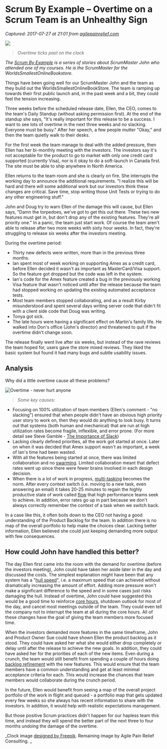 # Scrum By Example – Overtime on a Scrum Team is an Unhealthy Sign

_Captured: 2017-07-27 at 21:01 from [agilepainrelief.com](https://agilepainrelief.com/notesfromatooluser/2014/03/scrummaster-tales-overtime-on-a-scrum-team-is-an-unhealthy-sign.html?utm_content=buffera173d&utm_medium=social&utm_source=twitter.com&utm_campaign=buffer#.WXo4a6CbGaM)_

![](https://3hppfzjby0g1sxwjng1f4h1c-wpengine.netdna-ssl.com/wp-content/uploads/2014/03/clock-arms-Freepik.jpg)

> _Overtime ticks past on the clock_

_The [Scrum By Example](http://agilepainrelief.com/notesfromatooluser/category/agile/scrum/scrummaster-tales) is a series of stories about ScrumMaster John who attended one of my courses. He is the ScrumMaster for the WorldsSmallestOnlineBookstore._

Things have been going well for our ScrumMaster John and the team as they build out the WorldsSmallestOnlineBookStore. The team is ramping up towards their first public launch and, in the past week and a bit, they could feel the tension increasing.

Three weeks before the scheduled release date, Ellen, the CEO, comes to the team's Daily Standup (without asking permission first). At the end of the standup she says, "It's really important for this release to be a success. I want to see lots of overtime in the next three weeks and no slacking. Everyone must be busy." After her speech, a few people mutter "Okay," and then the team quietly walk to their desks.

For the first week the team manage to deal with the added pressure, then Ellen has her bi-monthly meeting with the investors. The investors say it's not acceptable for the product to go to market with only one credit card supported (currently Visa), nor is it okay to do a soft-launch in Canada first. The site must be able to ship anywhere in North America.

Ellen returns to the team room and she is clearly on fire. She interrupts the working day to announce the additional requirements. "I realize this will be hard and there will some additional work but our investors think these changes are critical. Save time, stop writing those Unit Tests or trying to do any other engineering stuff."

John and Doug try to warn Ellen of the damage this will cause, but Ellen says, "Damn the torpedoes, we've got to get this out there. These two new features must get in, but don't drop any of the existing features. They're all priority one." In a panic, the team just start work. Of course the team aren't able to release after two more weeks with sixty hour weeks. In fact, they're struggling to release six weeks after the investors meeting.

During the overtime period:

  * Thirty new defects were written, more than in the previous three months.
  * Ian spent most of week working on supporting Amex as a credit card, before Ellen decided it wasn't as important as MasterCard/Visa support. So the feature got dropped but the code was left in the system.
  * Ian's code for the Amex feature created a bug in the previously working Visa feature that wasn't noticed until after the release because the team had stopped working on updating the existing automated acceptance tests.
  * Most team members stopped collaborating, and as a result Kirby misunderstood and spent several days writing server code that didn't fit with a client side code that Doug was writing.
  * Tonya got sick.
  * The late hours were having a significant effect on Martin's family life. He walked into Don's office (John's director) and threatened to quit if the overtime didn't change soon.

The release finally went live after six weeks, but instead of the rave reviews the team hoped for, users gave the store mixed reviews. They liked the basic system but found it had many bugs and subtle usability issues.

## Analysis

Why did a little overtime cause all these problems?

![Overtime - never hurt anyone](https://3hppfzjby0g1sxwjng1f4h1c-wpengine.netdna-ssl.com/wp-content/uploads/2014/03/Overtime-small.jpeg)

> _Some key causes:_

  * Focusing on 100% utilization of team members (Ellen's comment - "no slacking") ensured that when people didn't have an obvious high priority user story to work on, then they would do anything to look busy. It turns out that systems (both human and mechanical) that are run at high utilization rates become fragile, inflexible, and error prone. (For more detail see Steve Gamble - [The Importance of Slack](http://www.stevegamble.com/redevelopment/2011/06/the-importance-of-slack.html))
  * Lacking clearly defined priorities, all the work got started at once. Later on when it was decided that Amex support wasn't as important, a week of Ian's time had been wasted.
  * With all the features being started at once, there was limited collaboration and no [swarming](http://www.infoq.com/news/2013/02/swarming-agile-teams-deliver). Limited collaboration meant that defect rates went up since there were fewer brains involved in each design decision.
  * When there is a lot of work in progress, [multi-tasking](http://www.infoq.com/articles/multitasking-problems) becomes the norm. After every context switch (i.e. moving to a new task, even answering an email) it takes 20-25 minutes to regain the highly productive state of work called [flow](http://www.amazon.ca/Flow-The-Psychology-Optimal-Experience/dp/0061339202) that high performance teams seek to achieve. In addition, error rates go up in part because we don't always correctly remember the context of a task when we switch back.

In a case like this, it often boils down to the CEO not having a good understanding of the Product Backlog for the team. In addition there is no map of the overall portfolio to help make the choices clear. Lacking better information, Ellen believed she could just keeping demanding more output with few consequences.

## How could John have handled this better?

The day Ellen first came into the room with the demand for overtime (before the investors meeting), John could have taken her aside later in the day and discussed the costs. The simplest explanation might have been that any system has a "[hull speed](http://agilecraft.wordpress.com/2014/02/13/hull-speed-for-systems/)", i.e. a maximum speed that can achieved without dramatically increasing the amount of effort. Adding more pressure won't make a significant difference to the speed and in some cases just risks damaging the hull. Instead of overtime, John could have suggested this would be a good time to reinforce [core hours](http://agilepainrelief.com/notesfromatooluser/2011/10/scrum-master-tales-more-interruptions.html), shutdown outlook for most of the day, and cancel most meetings outside of the team. They could even tell the company not to interrupt the team at all during the core hours. All of these changes have the goal of giving the team members more focused time.

When the investors demanded more features in the same timeframe, John and Product Owner Sue could have shown Ellen the product backlog as it stood. They could have asked her what she would either drop completely or delay until after the release to achieve the new goals. In addition, they could have asked her for the priorities of each of the new items. Even during a crunch, the team would still benefit from spending a couple of hours doing [backlog refinement](http://agilepainrelief.com/notesfromatooluser/2012/07/scrummaster-tales-story-splitting-fun.html#.UxAjBfRdVjo) with the new features. This would ensure that the team members have a common understanding and get at least minimal acceptance criteria for each. This would increase the chances that team members would collaborate during the crunch period.

In the future, Ellen would benefit from seeing a map of the overall project portfolio of the work in flight and queued - a portfolio map that gets updated every few weeks so she always has recent information to share with the investors. In addition, it would help with realistic expectations management.

But those positive Scrum practices didn't happen for our hapless team this time, and instead they will spend the better part of the next three to four months undoing the damage of the overtime.

_Clock image [designed by Freepik](http://www.freepik.com/free-vector/entrepreneurs-around-the-clock_774088.htm). Remaining image by Agile Pain Relief Consulting. _
